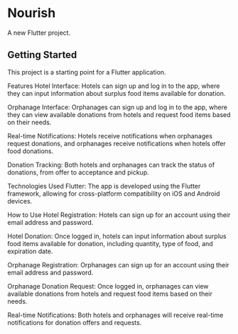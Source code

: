 # Nourish

A new Flutter project.

## Getting Started

This project is a starting point for a Flutter application.

Features
Hotel Interface: Hotels can sign up and log in to the app, where they can input information about surplus food items available for donation.

Orphanage Interface: Orphanages can sign up and log in to the app, where they can view available donations from hotels and request food items based on their needs.

Real-time Notifications: Hotels receive notifications when orphanages request donations, and orphanages receive notifications when hotels offer food donations.

Donation Tracking: Both hotels and orphanages can track the status of donations, from offer to acceptance and pickup.

Technologies Used
Flutter: The app is developed using the Flutter framework, allowing for cross-platform compatibility on iOS and Android devices.

How to Use
Hotel Registration: Hotels can sign up for an account using their email address and password.

Hotel Donation: Once logged in, hotels can input information about surplus food items available for donation, including quantity, type of food, and expiration date.

Orphanage Registration: Orphanages can sign up for an account using their email address and password.

Orphanage Donation Request: Once logged in, orphanages can view available donations from hotels and request food items based on their needs.

Real-time Notifications: Both hotels and orphanages will receive real-time notifications for donation offers and requests.
